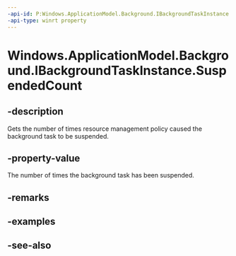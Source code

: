 ----api-id: P:Windows.ApplicationModel.Background.IBackgroundTaskInstance.SuspendedCount
-api-type: winrt property
---<!-- Property syntaxpublic uint SuspendedCount { get; }--># Windows.ApplicationModel.Background.IBackgroundTaskInstance.SuspendedCount## -descriptionGets the number of times resource management policy caused the background task to be suspended.## -property-valueThe number of times the background task has been suspended.## -remarks## -examples## -see-also